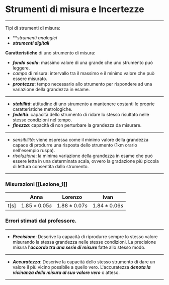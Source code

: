 # Strumenti di misura e Incertezze

--- 
Tipi di strumenti di misura: 
- ***strumenti analogici*
- ***strumenti digitali***

**Caratteristiche** di uno strumento di misura: 
- ***fondo** **scala***: massimo valore di una grande che uno strumento può leggere. 
- *campo* di misura: intervallo tra il massimo e il minimo valore che può essere misurato. 
- ***prontezza***: tempo necessario allo strumento per rispondere ad una variazione della grandezza in esame. 
---
- ***stabilità***: attitudine di uno strumento a mantenere costanti le proprie caratteristiche metrologiche. 
- ***fedeltà***: capacità dello strumento di ridare lo stesso risultato nelle stesse condizioni nel tempo.
- ***finezza***: capacità di non perturbare la grandezza da misurare. 
---
- *sensibilità*: viene espressa come il minimo valore della grandezza capace di produrre una risposta dello strumento (1km orario nell'esempio ruspa).
- *risoluzione*: la minima variazione della grandezza in esame che può essere letta in una determinata scala, ovvero la gradazione più piccola di lettura consentita dallo strumento. 
--- 
### Misurazioni [[Lezione_1]]

|      | Anna             | Lorenzo          | Ivan             |
| ---- | ---------------- | ---------------- | ---------------- |
| t[s] | $1.85 \pm 0.05s$ | $1.88 \pm 0.07s$ | $1.84 \pm 0.06s$ |

### Errori stimati dal professore.

--- 
- ***Precisione***:
  Descrive la capacità di riprodurre sempre lo stesso valore misurando la stessa grandezza nelle stesse condizioni. La precisione misura l'***accordo tra una serie di misure*** fatte allo stesso modo.
---
- ***Accuratezza***: 
  Descrive la capacità dello stesso strumento di dare un valore il più vicino possibile a quello vero. L'accuratezza ***denota la vicinanza della misura al suo valore vero*** o atteso. 
--- 
